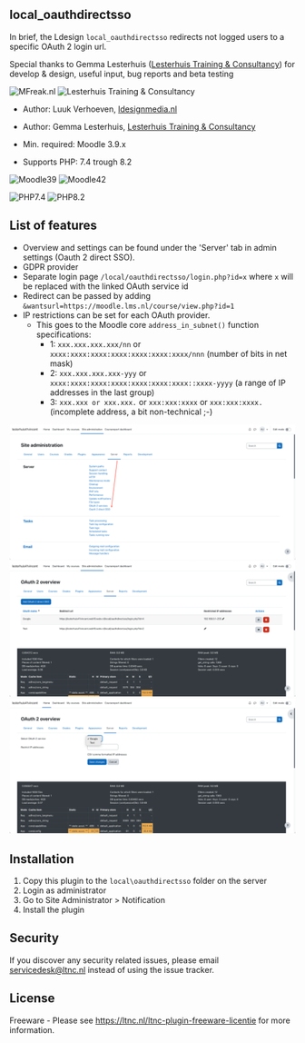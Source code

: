 ## local_oauthdirectsso

In brief, the Ldesign `local_oauthdirectsso` redirects not logged users to a specific OAuth 2 login url.
 
Special thanks to Gemma Lesterhuis ([Lesterhuis Training & Consultancy](https://ltnc.nl/)) for develop & design, useful input, bug reports and beta testing

![MFreak.nl](https://ldesignmedia.nl/logo_small.png)
![Lesterhuis Training & Consultancy](https://ldesignmedia.nl/logo_small_ltnc.png)

* Author: Luuk Verhoeven, [ldesignmedia.nl](https://ldesignmedia.nl/)

* Author: Gemma Lesterhuis, [Lesterhuis Training & Consultancy](https://ltnc.nl/)
* Min. required: Moodle 3.9.x
* Supports PHP: 7.4 trough 8.2

![Moodle39](https://img.shields.io/badge/moodle-3.9-brightgreen.svg)
![Moodle42](https://img.shields.io/badge/moodle-4.2-brightgreen.svg)

![PHP7.4](https://img.shields.io/badge/PHP-7.4-brightgreen.svg)
![PHP8.2](https://img.shields.io/badge/PHP-8.2-brightgreen.svg)

## List of features
- Overview and settings can be found under the 'Server' tab in admin settings (Oauth 2 direct SSO).
- GDPR provider
- Separate login page `/local/oauthdirectsso/login.php?id=x` where `x` will be replaced with the linked OAuth service id
- Redirect can be passed by adding `&wantsurl=https://moodle.lms.nl/course/view.php?id=1`
- IP restrictions can be set for each OAuth provider.
    - This goes to the Moodle core `address_in_subnet()` function specifications:
      - 1: `xxx.xxx.xxx.xxx/nn` or `xxxx:xxxx:xxxx:xxxx:xxxx:xxxx:xxxx/nnn`          (number of bits in net mask)
      - 2: `xxx.xxx.xxx.xxx-yyy` or  `xxxx:xxxx:xxxx:xxxx:xxxx:xxxx:xxxx::xxxx-yyyy` (a range of IP addresses in the last group)
      - 3: `xxx.xxx or xxx.xxx.` or `xxx:xxx:xxxx` or `xxx:xxx:xxxx.`                (incomplete address, a bit non-technical ;-)

![Admin](pix/admin.png)
![Overview](pix/overview.png)
![Add](pix/add.png)


## Installation
1.  Copy this plugin to the `local\oauthdirectsso` folder on the server
2.  Login as administrator
3.  Go to Site Administrator > Notification
4.  Install the plugin

## Security

If you discover any security related issues, please email [servicedesk@ltnc.nl](mailto:servicedesk@ltnc.nl) instead of using the issue tracker.

## License

Freeware -  Please see https://ltnc.nl/ltnc-plugin-freeware-licentie for more information.
